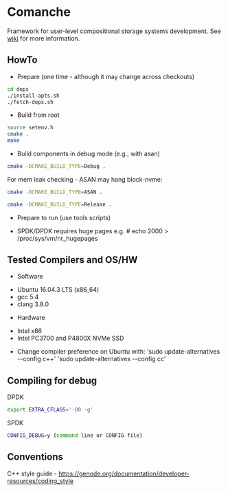 # Comanche
Framework for user-level compositional storage systems development. See [wiki](https://github.com/IBM/comanche/wiki) for more information.

HowTo
-----

* Prepare (one time - although it may change across checkouts)

```bash
cd deps
./install-apts.sh
./fetch-deps.sh
```

* Build from root

```bash
source setenv.h
cmake .
make
```

* Build components in debug mode (e.g., with asan)

```bash
cmake -DCMAKE_BUILD_TYPE=Debug .
```

For mem leak checking - ASAN may hang block-nvme:

```bash
cmake -DCMAKE_BUILD_TYPE=ASAN .

cmake -DCMAKE_BUILD_TYPE=Release .
```

* Prepare to run (use tools scripts)

- SPDK/DPDK requires huge pages
  e.g. # echo 2000 > /proc/sys/vm/nr_hugepages
  

Tested Compilers and OS/HW
--------------------------

* Software 
- Ubuntu 16.04.3 LTS (x86_64)
- gcc 5.4
- clang 3.8.0

* Hardware
- Intel x86
- Intel PC3700 and P4800X NVMe SSD

* Change compiler preference on Ubuntu with:
    'sudo update-alternatives --config c++'
    'sudo update-alternatives --config cc' 
    
Compiling for debug
-------------------

DPDK
```bash
export EXTRA_CFLAGS='-O0 -g'
```
SPDK
```bash
CONFIG_DEBUG=y (command line or CONFIG file)
```


Conventions
-----------

C++ style guide - https://genode.org/documentation/developer-resources/coding_style
